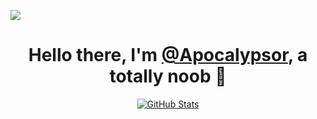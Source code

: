 ![](https://cdn.jsdelivr.net/gh/Apocalypsor/Apocalypsor@master/Saber.jpeg)

<p>
  <h1 align="center">
    <b>Hello there, I'm <a href="https://github.com/Apocalypsor">@Apocalypsor</a>, a totally noob 👋</b>
  </h1>
</p>

<p align="center">
  <a href="https://github.com/wei">
    <img alt="GitHub Stats" src="https://github-readme-stats.vercel.app/api?username=Apocalypsor&show_icons=true&theme=graywhite&count_private=true&include_all_commits=true" />
  </a>
</p>
